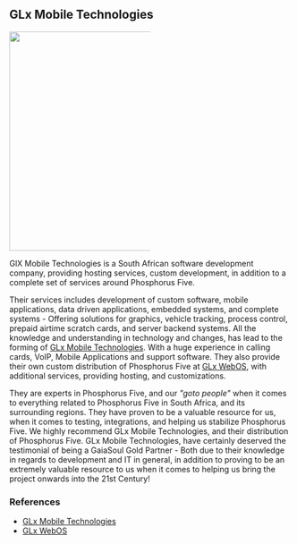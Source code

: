 ## GLx Mobile Technologies

<img class="desktop-help-icon-image" style="width:392px;max-width:50%;" src="https://phosphorusfive.files.wordpress.com/2018/04/glx-web-os.png" />

GlX Mobile Technologies is a South African software development company, providing hosting services, custom
development, in addition to a complete set of services around Phosphorus Five.

Their services includes development of custom software, mobile applications, data driven applications,
embedded systems, and complete systems - Offering solutions for graphics, vehicle tracking, process
control, prepaid airtime scratch cards, and server backend systems. All the knowledge and understanding
in technology and changes, has lead to the forming of [GLx Mobile Technologies](http://www.glxmobitech.com/).
With a huge experience in calling cards, VoIP, Mobile Applications and support software. They also provide
their own custom distribution of Phosphorus Five at [GLx WebOS](http://www.glxwebos.com/), with additional
services, providing hosting, and customizations.

They are experts in Phosphorus Five, and our _"goto people"_ when it comes to everything related to Phosphorus
Five in South Africa, and its surrounding regions. They have proven to be a valuable resource for us, when it
comes to testing, integrations, and helping us stabilize Phosphorus Five. We highly recommend GLx Mobile
Technologies, and their distribution of Phosphorus Five. GLx Mobile Technologies, have certainly deserved
the testimonial of being a GaiaSoul Gold Partner - Both due to their knowledge in regards to development
and IT in general, in addition to proving to be an extremely valuable resource to us when it comes to helping
us bring the project onwards into the 21st Century!

### References

* [GLx Mobile Technologies](http://www.glxmobitech.com/)
* [GLx WebOS](http://www.glxwebos.com/)
